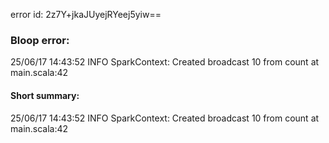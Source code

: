 error id: 2z7Y+jkaJUyejRYeej5yiw==
### Bloop error:

25/06/17 14:43:52 INFO SparkContext: Created broadcast 10 from count at main.scala:42
#### Short summary: 

25/06/17 14:43:52 INFO SparkContext: Created broadcast 10 from count at main.scala:42